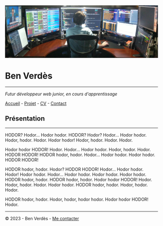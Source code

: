 ![photo d'un dev](img/dev.png)

# Ben Verdès

---

_Futur développeur web junior, en cours d'apprentissage_

[Accueil](Page%20d'accueil.md) - [Projet](Projet.md) - [CV](CV.md) - [Contact](Contact.md)

## Présentation

---

HODOR? Hodor... Hodor hodor. HODOR? Hodor? Hodor... Hodor hodor. Hodor, hodor. Hodor. Hodor hodor! Hodor, hodor. Hodor. Hodor.

 Hodor hodor HODOR! Hodor. Hodor... Hodor hodor. Hodor, hodor. Hodor. HODOR HODOR! HODOR hodor, hodor. Hodor... Hodor hodor. Hodor hodor. HODOR HODOR!

 HODOR hodor, hodor. Hodor? HODOR HODOR! Hodor... Hodor hodor. Hodor! Hodor hodor. Hodor... Hodor hodor. Hodor hodor. Hodor hodor. HODOR hodor, hodor. HODOR hodor, hodor. Hodor hodor HODOR! Hodor. Hodor, hodor. Hodor. Hodor hodor. HODOR hodor, hodor. Hodor, hodor. Hodor.

 HODOR hodor, hodor. Hodor, hodor, hodor hodor. Hodor hodor HODOR! Hodor.


---

© 2023 - Ben Verdès - [Me contacter](Contact.md)